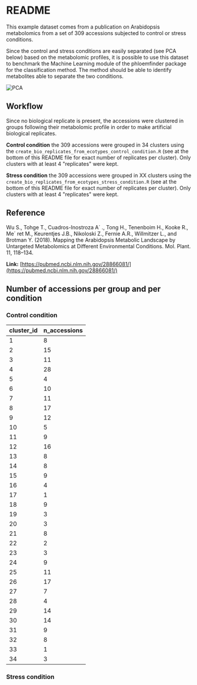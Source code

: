 # README

This example dataset comes from a publication on Arabidopsis metabolomics from a set of 309 accessions subjected to control or stress conditions. 

Since the control and stress conditions are easily separated (see PCA below) based on the metabolomic profiles, it is possible to use this dataset to benchmark the Machine Learning module of the phloemfinder package for the classification method. The method should be able to identify metabolites able to separate the two conditions. 

![PCA](./Wu_2017_pca.png)


## Workflow

Since no biological replicate is present, the accessions were clustered in groups following their metabolomic profile in order to make artificial biological replicates. 

__Control condition__ the 309 accessions were grouped in 34 clusters using the `create_bio_replicates_from_ecotypes_control_condition.R` (see at the bottom of this README file for exact number of replicates per cluster). Only clusters with at least 4 "replicates" were kept. 

__Stress condition__ the 309 accessions were grouped in XX clusters using the `create_bio_replicates_from_ecotypes_stress_condition.R` (see at the bottom of this README file for exact number of replicates per cluster). Only clusters with at least 4 "replicates" were kept. 




## Reference 

Wu S., Tohge T., Cuadros-Inostroza A´ ., Tong H., Tenenboim H., Kooke R., Me´ ret M., Keurentjes J.B.,
Nikoloski Z., Fernie A.R., Willmitzer L., and Brotman Y. (2018). Mapping the Arabidopsis Metabolic Landscape
by Untargeted Metabolomics at Different Environmental Conditions. Mol. Plant. 11, 118–134.

**Link:** [https://pubmed.ncbi.nlm.nih.gov/28866081/](https://pubmed.ncbi.nlm.nih.gov/28866081/)

## Number of accessions per group and per condition

### Control condition

|         cluster_id    	|                 n_accessions              	|
|-----------------------	|-------------------------------------------	|
|     1                 	|     8                                     	|
|     2                 	|     15                                    	|
|     3                 	|     11                                    	|
|     4                 	|     28                                    	|
|     5                 	|     4                                     	|
|     6                 	|     10                                    	|
|     7                 	|     11                                    	|
|     8                 	|     17                                    	|
|     9                 	|     12                                    	|
|     10                	|     5                                     	|
|     11                	|     9                                     	|
|     12                	|     16                                    	|
|     13                	|     8                                     	|
|     14                	|     8                                     	|
|     15                	|     9                                     	|
|     16                	|     4                                     	|
|     17                	|     1                                     	|
|     18                	|     9                                     	|
|     19                	|     3                                     	|
|     20                	|     3                                     	|
|     21                	|     8                                     	|
|     22                	|     2                                     	|
|     23                	|     3                                     	|
|     24                	|     9                                     	|
|     25                	|     11                                    	|
|     26                	|     17                                    	|
|     27                	|     7                                     	|
|     28                	|     4                                     	|
|     29                	|     14                                    	|
|     30                	|     14                                    	|
|     31                	|     9                                     	|
|     32                	|     8                                     	|
|     33                	|     1                                     	|
|     34                	|     3                                     	|

### Stress condition



